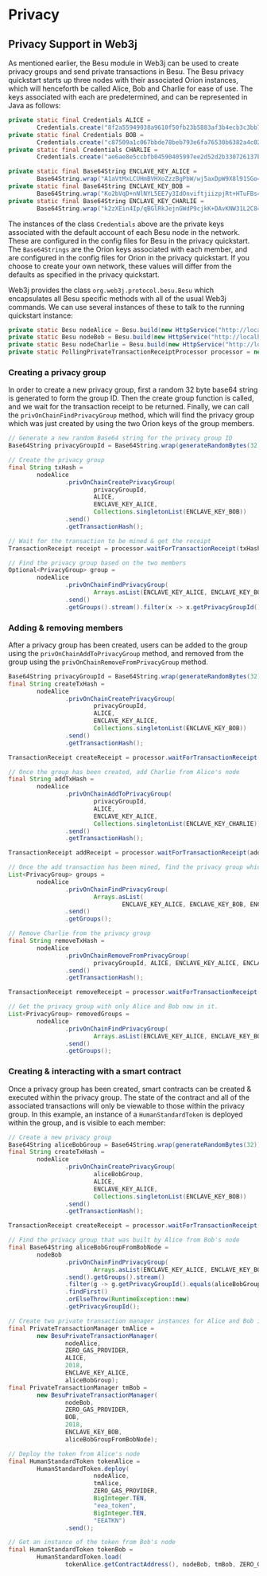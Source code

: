 # Privacy



## Privacy Support in Web3j
As mentioned earlier, the Besu module in Web3j can be used to create privacy groups and send private transactions in Besu. The Besu privacy quickstart starts up three nodes with their associated Orion instances, which will henceforth be called Alice, Bob and Charlie for ease of use. The keys associated with each are predetermined, and can be represented in Java as follows:
```java
private static final Credentials ALICE =
        Credentials.create("8f2a55949038a9610f50fb23b5883af3b4ecb3c3bb792cbcefbd1542c692be63");
private static final Credentials BOB =
        Credentials.create("c87509a1c067bbde78beb793e6fa76530b6382a4c0241e5e4a9ec0a0f44dc0d3");
private static final Credentials CHARLIE =
        Credentials.create("ae6ae8e5ccbfb04590405997ee2d52d2b330726137b875053c36d94e974d162f");

private static final Base64String ENCLAVE_KEY_ALICE =
        Base64String.wrap("A1aVtMxLCUHmBVHXoZzzBgPbW/wj5axDpW9X8l91SGo=");
private static final Base64String ENCLAVE_KEY_BOB =
        Base64String.wrap("Ko2bVqD+nNlNYL5EE7y3IdOnviftjiizpjRt+HTuFBs=");
private static final Base64String ENCLAVE_KEY_CHARLIE =
        Base64String.wrap("k2zXEin4Ip/qBGlRkJejnGWdP9cjkK+DAvKNW31L2C8=");
```
The instances of the class `Credentials` above are the private keys associated with the default account of each Besu node in the network. These are configured in the config files for Besu in the privacy quickstart. The `Base64Strings` are the Orion keys associated with each member, and are configured in the config files for Orion in the privacy quickstart. If you choose to create your own network, these values will differ from the defaults as specified in the privacy quickstart.

Web3j provides the class `org.web3j.protocol.besu.Besu` which encapsulates all Besu specific methods with all of the usual Web3j commands. We can use several instances of these to talk to the running quickstart instance:
```java
private static Besu nodeAlice = Besu.build(new HttpService("http://localhost:20000"));
private static Besu nodeBob = Besu.build(new HttpService("http://localhost:20002"));
private static Besu nodeCharlie = Besu.build(new HttpService("http://localhost:20004"));
private static PollingPrivateTransactionReceiptProcessor processor = new PollingPrivateTransactionReceiptProcessor(nodeAlice, 1000, 15);
```

### Creating a privacy group

In order to create a new privacy group, first a random 32 byte base64 string is generated to form the group ID. Then the create group function is called, and we wait for the transaction receipt to be returned. Finally, we can call the `privOnChainFindPrivacyGroup` method, which will find the privacy group which was just created by using the two Orion keys of the group members. 

```java
// Generate a new random Base64 string for the privacy group ID
Base64String privacyGroupId = Base64String.wrap(generateRandomBytes(32));

// Create the privacy group
final String txHash =
        nodeAlice
                .privOnChainCreatePrivacyGroup(
                        privacyGroupId,
                        ALICE,
                        ENCLAVE_KEY_ALICE,
                        Collections.singletonList(ENCLAVE_KEY_BOB))
                .send()
                .getTransactionHash();

// Wait for the transaction to be mined & get the receipt
TransactionReceipt receipt = processor.waitForTransactionReceipt(txHash);

// Find the privacy group based on the two members
Optional<PrivacyGroup> group =
        nodeAlice
                .privOnChainFindPrivacyGroup(
                        Arrays.asList(ENCLAVE_KEY_ALICE, ENCLAVE_KEY_BOB))
                .send()
                .getGroups().stream().filter(x -> x.getPrivacyGroupId().equals(privacyGroupId)).findFirst();
```

### Adding & removing members

After a privacy group has been created, users can be added to the group using the `privOnChainAddToPrivacyGroup` method, and removed from the group using the `privOnChainRemoveFromPrivacyGroup` method.

```java
Base64String privacyGroupId = Base64String.wrap(generateRandomBytes(32));
final String createTxHash =
        nodeAlice
                .privOnChainCreatePrivacyGroup(
                        privacyGroupId,
                        ALICE,
                        ENCLAVE_KEY_ALICE,
                        Collections.singletonList(ENCLAVE_KEY_BOB))
                .send()
                .getTransactionHash();

TransactionReceipt createReceipt = processor.waitForTransactionReceipt(createTxHash);

// Once the group has been created, add Charlie from Alice's node
final String addTxHash =
        nodeAlice
                .privOnChainAddToPrivacyGroup(
                        privacyGroupId,
                        ALICE,
                        ENCLAVE_KEY_ALICE,
                        Collections.singletonList(ENCLAVE_KEY_CHARLIE))
                .send()
                .getTransactionHash();

TransactionReceipt addReceipt = processor.waitForTransactionReceipt(addTxHash);

// Once the add transaction has been mined, find the privacy group which contains Alice, Bob & Charlie
List<PrivacyGroup> groups =
        nodeAlice
                .privOnChainFindPrivacyGroup(
                        Arrays.asList(
                                ENCLAVE_KEY_ALICE, ENCLAVE_KEY_BOB, ENCLAVE_KEY_CHARLIE))
                .send()
                .getGroups();

// Remove Charlie from the privacy group
final String removeTxHash =
        nodeAlice
                .privOnChainRemoveFromPrivacyGroup(
                        privacyGroupId, ALICE, ENCLAVE_KEY_ALICE, ENCLAVE_KEY_CHARLIE)
                .send()
                .getTransactionHash();

TransactionReceipt removeReceipt = processor.waitForTransactionReceipt(removeTxHash);

// Get the privacy group with only Alice and Bob now in it.
List<PrivacyGroup> removedGroups =
        nodeAlice
                .privOnChainFindPrivacyGroup(
                        Arrays.asList(ENCLAVE_KEY_ALICE, ENCLAVE_KEY_BOB))
                .send()
                .getGroups();
```

### Creating & interacting with a smart contract

Once a privacy group has been created, smart contracts can be created & executed within the privacy group. The state of the contract and all of the associated transactions will only be viewable to those within the privacy group. In this example, an instance of a `HumanStandardToken` is deployed within the group, and is visible to each member:

```java
// Create a new privacy group
Base64String aliceBobGroup = Base64String.wrap(generateRandomBytes(32));
final String createTxHash =
        nodeAlice
                .privOnChainCreatePrivacyGroup(
                        aliceBobGroup,
                        ALICE,
                        ENCLAVE_KEY_ALICE,
                        Collections.singletonList(ENCLAVE_KEY_BOB))
                .send()
                .getTransactionHash();

TransactionReceipt createReceipt = processor.waitForTransactionReceipt(createTxHash);

// Find the privacy group that was built by Alice from Bob's node
final Base64String aliceBobGroupFromBobNode =
        nodeBob
                .privOnChainFindPrivacyGroup(
                        Arrays.asList(ENCLAVE_KEY_ALICE, ENCLAVE_KEY_BOB))
                .send().getGroups().stream()
                .filter(g -> g.getPrivacyGroupId().equals(aliceBobGroup))
                .findFirst()
                .orElseThrow(RuntimeException::new)
                .getPrivacyGroupId();

// Create two private transaction manager instances for Alice and Bob in order to interact with smart contracts
final PrivateTransactionManager tmAlice =
        new BesuPrivateTransactionManager(
                nodeAlice,
                ZERO_GAS_PROVIDER,
                ALICE,
                2018,
                ENCLAVE_KEY_ALICE,
                aliceBobGroup);
final PrivateTransactionManager tmBob =
        new BesuPrivateTransactionManager(
                nodeBob,
                ZERO_GAS_PROVIDER,
                BOB,
                2018,
                ENCLAVE_KEY_BOB,
                aliceBobGroupFromBobNode);

// Deploy the token from Alice's node
final HumanStandardToken tokenAlice =
        HumanStandardToken.deploy(
                        nodeAlice,
                        tmAlice,
                        ZERO_GAS_PROVIDER,
                        BigInteger.TEN,
                        "eea_token",
                        BigInteger.TEN,
                        "EEATKN")
                .send();

// Get an instance of the token from Bob's node
final HumanStandardToken tokenBob =
        HumanStandardToken.load(
                tokenAlice.getContractAddress(), nodeBob, tmBob, ZERO_GAS_PROVIDER);
```
